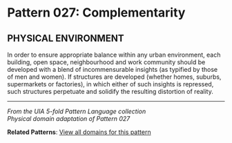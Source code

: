 # Pattern 027: Complementarity

## PHYSICAL ENVIRONMENT

In order to ensure appropriate balance within any urban environment, each building, open space, neighbourhood and work community should be developed with a blend of incommensurable insights (as typified by those of men and women). If structures are developed (whether homes, suburbs, supermarkets or factories), in which either of such insights is repressed, such structures perpetuate and solidify the resulting distortion of reality.

---

*From the UIA 5-fold Pattern Language collection*  
*Physical domain adaptation of Pattern 027*

**Related Patterns**: [View all domains for this pattern](../../UIA/md/T027%20Complementarity.md)
